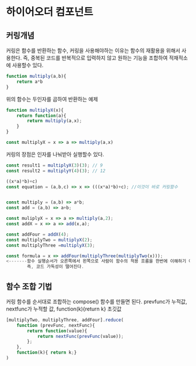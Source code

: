 # 하이어오더 컴포넌트

## 커링개념

커링은 함수를 반환하는 함수, 커링을 사용해야하는 이유는 함수의 재활용을 위해서 사용한다. 즉, 중복된 코드를 반복적으로 입력하지 않고 원하는 기능을 조합하여 적재적소에 사용할수 있다.

```javascript
function multiply(a,b){
    return a*b
} 
```

위의 함수는 두인자를 곱하여 반환하는 예제

```javascript
function multiplyX(x){
    return function(a){
        return multiply(a,x);
    }
}

const multiplyX = x => a => multiply(a,x)
```

커링의 장점은 인자를 나눠받아 실행할수 있다.

```javascript
const result1 = multiplyX(3)(3); // 9
const result2 = multiplyY(4)(3); // 12

((x*a)*b)+c)
const equation = (a,b,c) => x => (((x*a)*b)+c); //이것이 바로 커링함수


const multiply = (a,b) => a*b;
const add = (a,b) => a+b;

const muliplyX = x => a => multiply(a,2);
const addX = x => a => add(x,a);

const addFour = addX(4);
const multiplyTwo = multiplyX(2);
const multiplyThree =multiplyX(3);

const formula = x => addFour(multiplyThree(multiplyTwo(x)));
<-------함수 실행순서가 오른쪽에서 왼쪽으로 사람이 함수의 적용 흐름을 한번에 이해하기 어렵다.
        즉, 코드 가독성이 떨어진다.
```

## 함수 조합 기법

커링 함수를 순서대로 조합하는 compose\(\) 함수를 만들면 된다. prevfunc가 누적값, nextfunc가 누적할 값, function\(k\){return k} 초깃값

```javascript
[multiplyTwo, multiplyThree, addFour].reduce(
    function (prevFunc, nextFunc){
        return function(value){
            return nextFunc(prevFunc(value));
        };
    },
    function(k){ return k;}
)
```





